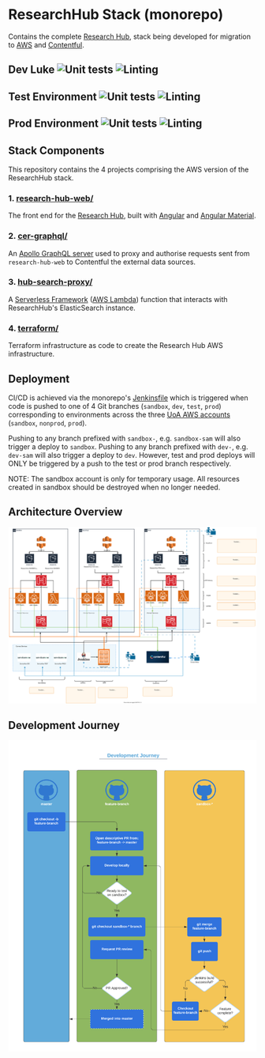 # ResearchHub Stack (monorepo)
Contains the complete [Research Hub](https://research-hub.auckland.ac.nz/), stack being developed for migration to [AWS](http://aws.auckland.ac.nz/) and [Contentful](https://contentful.com/).

## Dev Luke ![Unit tests](https://github.com/UoA-eResearch/hub-stack/actions/workflows/tests.yml/badge.svg?branch=dev-luke) ![Linting](https://github.com/UoA-eResearch/hub-stack/actions/workflows/linting.yml/badge.svg?branch=dev-luke)

## Test Environment ![Unit tests](https://github.com/UoA-eResearch/hub-stack/actions/workflows/tests.yml/badge.svg?branch=test) ![Linting](https://github.com/UoA-eResearch/hub-stack/actions/workflows/linting.yml/badge.svg?branch=test)

## Prod Environment ![Unit tests](https://github.com/UoA-eResearch/hub-stack/actions/workflows/tests.yml/badge.svg?branch=prod) ![Linting](https://github.com/UoA-eResearch/hub-stack/actions/workflows/linting.yml/badge.svg?branch=prod)

## Stack Components
This repository contains the 4 projects comprising the AWS version of the ResearchHub stack.

###  1. [research-hub-web/](research-hub-web/)
The front end for the [Research Hub](https://research-hub.auckland.ac.nz/), built with [Angular](https://angular.io/) and [Angular Material](https://material.angular.io/).

### 2. [cer-graphql/](cer-graphql/)
An [Apollo GraphQL server](https://www.apollographql.com/docs/apollo-server/) used to proxy and authorise requests sent from `research-hub-web` to Contentful the external data sources.

### 3. [hub-search-proxy/](hub-search-proxy/)
A [Serverless Framework](https://www.serverless.com/) ([AWS Lambda](https://aws.amazon.com/lambda/)) function that interacts with ResearchHub's ElasticSearch instance.

### 4. [terraform/](terraform/)
Terraform infrastructure as code to create the Research Hub AWS infrastructure.

## Deployment
CI/CD is achieved via the monorepo's [Jenkinsfile](Jenkinsfile) which is triggered when code is pushed to one of 4 Git branches (`sandbox`, `dev`, `test`, `prod`) corresponding to environments across the three [UoA AWS accounts](http://aws.auckland.ac.nz/) (`sandbox`, `nonprod`, `prod`). 

Pushing to any branch prefixed with `sandbox-`, e.g. `sandbox-sam` will also trigger a deploy to `sandbox`.
Pushing to any branch prefixed with `dev-`, e.g. `dev-sam` will also trigger a deploy to `dev`.
However, test and prod deploys will ONLY be triggered by a push to the test or prod branch respectively.

NOTE: The sandbox account is only for temporary usage. All resources created in sandbox should be destroyed when no longer needed.

## Architecture Overview
![Architecture Overview](Architecture.drawio.svg)

## Development Journey
![Development Journey](Development-Journey.png)

